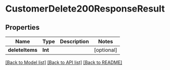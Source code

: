 # CustomerDelete200ResponseResult

## Properties
Name | Type | Description | Notes
------------ | ------------- | ------------- | -------------
**deleteItems** | **Int** |  | [optional] 

[[Back to Model list]](../README.md#documentation-for-models) [[Back to API list]](../README.md#documentation-for-api-endpoints) [[Back to README]](../README.md)


